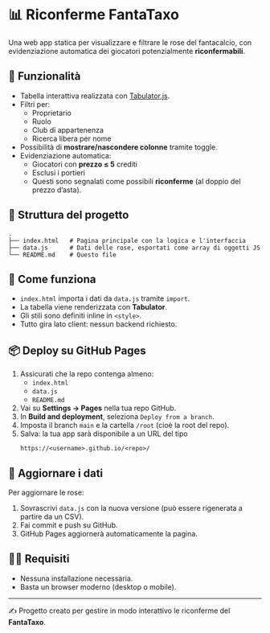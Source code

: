# 📊 Riconferme FantaTaxo

Una web app statica per visualizzare e filtrare le rose del fantacalcio, con evidenziazione automatica dei giocatori potenzialmente **riconfermabili**.

## 🚀 Funzionalità

- Tabella interattiva realizzata con [Tabulator.js](https://tabulator.info/).
- Filtri per:
  - Proprietario
  - Ruolo
  - Club di appartenenza
  - Ricerca libera per nome
- Possibilità di **mostrare/nascondere colonne** tramite toggle.
- Evidenziazione automatica:
  - Giocatori con **prezzo ≤ 5** crediti
  - Esclusi i portieri
  - Questi sono segnalati come possibili **riconferme** (al doppio del prezzo d’asta).

## 📂 Struttura del progetto

```
.
├── index.html   # Pagina principale con la logica e l'interfaccia
├── data.js      # Dati delle rose, esportati come array di oggetti JS
└── README.md    # Questo file
```

## 🔧 Come funziona

- `index.html` importa i dati da `data.js` tramite `import`.
- La tabella viene renderizzata con **Tabulator**.
- Gli stili sono definiti inline in `<style>`.
- Tutto gira lato client: nessun backend richiesto.

## 📦 Deploy su GitHub Pages

1. Assicurati che la repo contenga almeno:
   - `index.html`
   - `data.js`
   - `README.md`
2. Vai su **Settings → Pages** nella tua repo GitHub.
3. In **Build and deployment**, seleziona `Deploy from a branch`.
4. Imposta il branch `main` e la cartella `/root` (cioè la root del repo).
5. Salva: la tua app sarà disponibile a un URL del tipo  
   ```
   https://<username>.github.io/<repo>/
   ```

## 📝 Aggiornare i dati

Per aggiornare le rose:
1. Sovrascrivi `data.js` con la nuova versione (può essere rigenerata a partire da un CSV).
2. Fai commit e push su GitHub.
3. GitHub Pages aggiornerà automaticamente la pagina.

## 👨‍💻 Requisiti

- Nessuna installazione necessaria.
- Basta un browser moderno (desktop o mobile).

---

✍️ Progetto creato per gestire in modo interattivo le riconferme del **FantaTaxo**.
